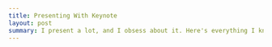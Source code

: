 ```yaml
---
title: Presenting With Keynote
layout: post
summary: I present a lot, and I obsess about it. Here's everything I know about Keynote and how to make it sing.
---
```








